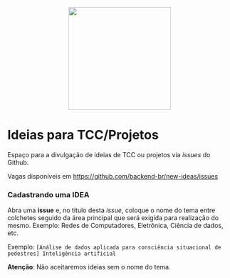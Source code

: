 <p align="center">
  <img src="https://miro.medium.com/max/1838/1*ATVm5uCixG7ntr40XlQbrg.jpeg" alt="" width="230" />
</p>

# Ideias para TCC/Projetos

Espaço para a divulgação de ideias de TCC ou projetos via _issues_ do Github.

Vagas disponíveis em https://github.com/backend-br/new-ideas/issues

### Cadastrando uma IDEA

Abra uma **issue** e, no titulo desta _issue_, coloque o nome do tema entre colchetes seguido da área principal que será exigida para realização do mesmo. Exemplo: Redes de Computadores, Eletrônica, Ciência de dados, etc.

Exemplo: `[Análise de dados aplicada para consciência situacional de pedestres] Inteligência artificial `


**Atenção**: Não aceitaremos ideias sem o nome do tema.
